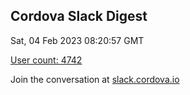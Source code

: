 ## Cordova Slack Digest
Sat, 04 Feb 2023 08:20:57 GMT

[User count: 4742](https://cordova.slack.com/)


Join the conversation at [slack.cordova.io](http://slack.cordova.io/)
